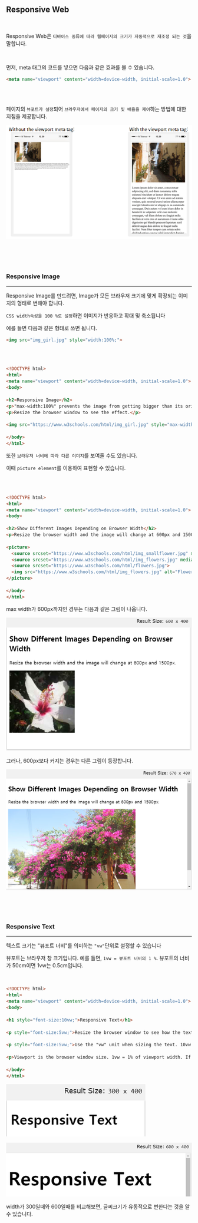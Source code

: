 ## Responsive Web

<br>

Responsive Web은 `디바이스 종류에 따라 웹페이지의 크기가 자동적으로 재조정 되는 것`을 말합니다.

<br>

먼저, meta 태그의 코드를 넣으면 다음과 같은 효과를 볼 수 있습니다.

```html
<meta name="viewport" content="width=device-width, initial-scale=1.0">
```

<br><br>

페이지의 `뷰포트가 설정`되어 `브라우저에서 페이지의 크기 및 배율을 제어`하는 방법에 대한 지침을 제공합니다.

![HTML_viewport](image/HTML_viewport.png)

<br><br><br>

### Responsive Image

---

Responsive Image를 만드려면, Image가 모든 브라우저 크기에 맞게 확장되는 이미지의 형태로 변해야 합니다.

`CSS width속성을 100 %로 설정`하면 이미지가 반응하고 확대 및 축소됩니다

예를 들면 다음과 같은 형태로 쓰면 됩니다.

```html
<img src="img_girl.jpg" style="width:100%;">
```

<br><br>

```html
<!DOCTYPE html>
<html>
<meta name="viewport" content="width=device-width, initial-scale=1.0">
<body>

<h2>Responsive Image</h2>
<p>"max-width:100%" prevents the image from getting bigger than its original size. However, if you make the browser window smaller, the image will still scale down.</p>
<p>Resize the browser window to see the effect.</p>

<img src="https://www.w3schools.com/html/img_girl.jpg" style="max-width:100%;height:auto;">

</body>
</html>
```

또한 `브라우져 너비에 따라 다른 이미지`를 보여줄 수도 있습니다.

이때 `picture element`를 이용하여 표현할 수 있습니다.

<br><br>

```html
<!DOCTYPE html>
<html>
<meta name="viewport" content="width=device-width, initial-scale=1.0">
<body>

<h2>Show Different Images Depending on Browser Width</h2>
<p>Resize the browser width and the image will change at 600px and 1500px.</p>

<picture>
  <source srcset="https://www.w3schools.com/html/img_smallflower.jpg" media="(max-width: 600px)">
  <source srcset="https://www.w3schools.com/html/img_flowers.jpg" media="(max-width: 1500px)">
  <source srcset="https://www.w3schools.com/html/flowers.jpg">
  <img src="https://www.w3schools.com/html/img_flowers.jpg" alt="Flowers" style="width:auto;">
</picture>

</body>
</html>
```

max width가 600px까지인 경우는 다음과 같은 그림이 나옵니다.

![HTML_picture_1](image/HTML_picture_1.png)

그러나, 600px보다 커지는 경우는 다른 그림이 등장합니다.

![HTML_picture_2](image/HTML_picture_2.png)

<br><br><br>

### Responsive Text

---

텍스트 크기는 "뷰포트 너비"를 의미하는 `"vw"`단위로 설정할 수 있습니다

뷰포트는 브라우저 창 크기입니다. 예를 들면, `1vw = 뷰포트 너비의 1 %`. 뷰포트의 너비가 50cm이면 1vw는 0.5cm입니다.

<br>

```html
<!DOCTYPE html>
<html>
<meta name="viewport" content="width=device-width, initial-scale=1.0">
<body>

<h1 style="font-size:10vw;">Responsive Text</h1>

<p style="font-size:5vw;">Resize the browser window to see how the text size scales.</p>

<p style="font-size:5vw;">Use the "vw" unit when sizing the text. 10vw will set the size to 10% of the viewport width.</p>

<p>Viewport is the browser window size. 1vw = 1% of viewport width. If the viewport is 50cm wide, 1vw is 0.5cm.</p>

</body>
</html>
```

![HTML_responsiveText_1](image/HTML_responsiveText_1.png)

![HTML_responsiveText_2](image/HTML_responsiveText_2.png)

width가 300일때와 600일때를 비교해보면, 글씨크기가 유동적으로 변한다는 것을 알수 있습니다.